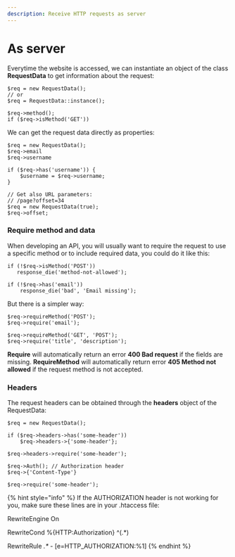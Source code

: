 ```yaml
---
description: Receive HTTP requests as server
---
```


# As server

Everytime the website is accessed, we can instantiate an object of the class **RequestData** to get information about the request:

```
$req = new RequestData();
// or
$req = RequestData::instance();

$req->method();
if ($req->isMethod('GET'))
```

We can get the request data directly as properties:

```
$req = new RequestData();
$req->email
$req->username

if ($req->has('username')) {
    $username = $req->username;
}

// Get also URL parameters:
// /page?offset=34
$req = new RequestData(true);
$req->offset;
```

### Require method and data

When developing an API, you will usually want to require the request to use a specific method or to include required data, you could do it like this:

```
if (!$req->isMethod('POST'))
   response_die('method-not-allowed');
   
if (!$req->has('email'))
    response_die('bad', 'Email missing');
```

But there is a simpler way:

```
$req->requireMethod('POST');
$req->require('email');

$req->requireMethod('GET', 'POST');
$req->require('title', 'description');
```

**Require** will automatically return an error **400 Bad request** if the fields are missing. **RequireMethod** will automatically return error **405 Method not allowed** if the request method is not accepted.

### Headers

The request headers can be obtained through the **headers** object of the RequestData:

```
$req = new RequestData();

if ($req->headers->has('some-header'))
    $req->headers->{'some-header'};
    
$req->headers->require('some-header');

$req->Auth(); // Authorization header
$req->{'Content-Type'}

$req->require('some-header');
```

{% hint style="info" %}
If the AUTHORIZATION header is not working for you, make sure these lines are in your .htaccess file:

RewriteEngine On

RewriteCond %{HTTP:Authorization} ^(.\*)

RewriteRule _.\*_ - \[e=HTTP\_AUTHORIZATION:%1]
{% endhint %}

